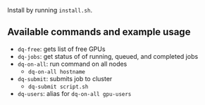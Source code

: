 Install by running `install.sh`.

## Available commands and example usage

- `dq-free`: gets list of free GPUs
- `dq-jobs`: get status of of running, queued, and completed jobs
- `dq-on-all`: run command on all nodes
  - `dq-on-all hostname`
- `dq-submit`: submits job to cluster
  - `dq-submit script.sh`
- `dq-users`: alias for `dq-on-all gpu-users`
